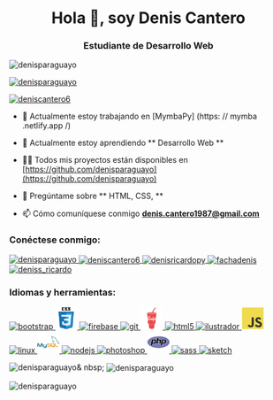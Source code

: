 <h1 align = "center"> Hola 👋, soy Denis Cantero </h1>
<h3 align = "center"> Estudiante de Desarrollo Web </h3>

<p align = "left"> <img src = "https : //komarev.com/ghpvc/? username = denisparaguayo & label = Profile% 20views & color = 0e75b6 & style = flat "alt =" denisparaguayo "/> </p>

<p align =" left "> <a href =" https: // github.com/ryo-ma/github-profile-trophy"><img src = "https://github-profile-trophy.vercel.app/?username=denisparaguayo" alt = "denisparaguayo" /> </a> </p>

<p align = "left"> <a href="https://twitter.com/deniscantero6" target="blank"> <img src = "https: //img.shields.io / twitter / follow / deniscantero6? logo = twitter & style = for-the-badge "alt =" deniscantero6 "/> </a> </p>

- 🔭 Actualmente estoy trabajando en [MymbaPy] (https: // mymba .netlify.app /)

- 🌱 Actualmente estoy aprendiendo ** Desarrollo Web **

- 👨‍💻 Todos mis proyectos están disponibles en [https://github.com/denisparaguayo](https://github.com/denisparaguayo)

- 💬 Pregúntame sobre ** HTML, CSS, **

- 📫 Cómo comuníquese conmigo **denis.cantero1987@gmail.com**

<h3 align = "left"> Conéctese conmigo: </h3>
<p align = "left">
<a href = "https://dev.to/ denisparaguayo "target =" blank "> <img align =" center "src =" https://cdn.jsdelivr.net/npm/simple-icons@3.0.1/icons/dev-dot-to.svg "alt = "denisparaguayo" height = "30" width = "40" /> </a>
<a href="https://twitter.com/deniscantero6" target="blank"> <img align = "center" src = " https://cdn.jsdelivr.net/npm/simple-icons@3.0.1/icons/twitter.svg " alt = "deniscantero6" height = "30" width = "40" /> </a>
<a href="https://linkedin.com/in/denisricardopy" target="blank"> <img align = "center" src = "https://cdn.jsdelivr.net/npm/simple-icons@3.0 .1 / icons / linkedin.svg "alt =" denisricardopy "height =" 30 "width =" 40 "/> </a>
<a href =" https://fb.com/fachadenis "target =" blank " > <img align = "center" src = "https://cdn.jsdelivr.net/npm/simple-icons@3.0.1/icons/facebook.svg" alt = "fachadenis" height = "30" width = " 40 "/> </a>
<a href="https://instagram.com/deniss_ricardo" target="blank"> <img align =" center "src =" https://cdn.jsdelivr.net/npm /simple-icons@3.0.1/icons/instagram.svg "alt =" deniss_ricardo "altura =" 30 " width = "40" /> </a>
</p>

<h3 align = "left"> Idiomas y herramientas: </h3>
<p align = "left"> <a href="https://getbootstrap.com" target="_blank"> <img src = "https://raw.githubusercontent.com/devicons/devicon/master/icons/ bootstrap / bootstrap-plain-wordmark.svg "alt =" bootstrap "width =" 40 "height =" 40 "/> </a> <a href =" https://www.w3schools.com/css/ "objetivo = "_ blank"> <img src = "https://raw.githubusercontent.com/devicons/devicon/master/icons/css3/css3-original-wordmark.svg" alt = "css3" width = "40" height = "40" /> </a> <a href="https://firebase.google.com/" target="_blank"> <img src = "https://www.vectorlogo.zone/logos/firebase/ firebase-icon.svg "alt =" firebase "width =" 40 "height =" 40 "/> </a> <a href="https://git-scm.com/" target="_blank"> <img src =" https://www.vectorlogo.zone/logos/git-scm/git-scm-icon.svg "alt =" git "width =" 40 "height =" 40 "/> </a> <a href =" https://gulpjs.com "target =" _ blank "> <img src =" https://raw.githubusercontent.com/devicons/devicon/master/icons/gulp/gulp-plain.svg "alt =" gulp " width = "40" height = "40" /> </a> <a href="https://www.w3.org/html/" target="_blank"> <img src = "https: // raw .githubusercontent.com / devicons / devicon / master / icons / html5 / html5-original-wordmark.svg "alt =" html5 "width =" 40 "height =" 40 "/> </a> <a href =" https: // www.adobe.com/in/products/illustrator.html "target =" _ blank "> <img src =" https://www.vectorlogo.zone/logos/adobe_illustrator/adobe_illustrator-icon.svg "alt =" ilustrador " width = "40" height = "40" /> </a> <a href="https://developer.mozilla.org/en-US/docs/Web/JavaScript" target="_blank"> <img src = "https://raw.githubusercontent.com/devicons/devicon/master/icons/javascript/javascript-original.svg" alt = "javascript" width = "40" height = "40" /> </a> <a href="https://www.linux.org/" target="_blank"> <img src = "https://raw.githubusercontent.com/devicons/devicon/master/icons/linux/linux-original .svg "alt =" linux "width =" 40 "height =" 40 "/> </a> <a href="https://www.mysql.com/" target="_blank"> <img src = "https://raw.githubusercontent.com/devicons/devicon/master/icons/mysql/mysql-original-wordmark.svg" alt = "mysql" width = "40" height = "40" /> </a> <a href="https://nodejs.org" target="_blank"> <img src = "https://raw.githubusercontent.com/devicons/devicon/master/icons/nodejs/nodejs-original-wordmark. svg "alt ="nodejs "width =" 40 "height =" 40 "/> </a> <a href="https://www.photoshop.com/en" target="_blank"> <img src =" https: // raw.githubusercontent.com/devicons/devicon/master/icons/photoshop/photoshop-line.svg "alt =" photoshop "width =" 40 "height =" 40 "/> </a> <a href =" https: //www.php.net "target =" _ blank "> <img src =" https://raw.githubusercontent.com/devicons/devicon/master/icons/php/php-original.svg "alt =" php " width = "40" height = "40" /> </a> <a href="https://sass-lang.com" target="_blank"> <img src = "https: //raw.githubusercontent.com / devicons / devicon / master / icons / sass / sass-original.svg "alt =" sass "width =" 40 "height =" 40 "/> </a> <a href =" https: // www. sketch.com/ "target =" _ blank "> <img src =" https://www.vectorlogo.zone/logos/sketchapp/sketchapp-icon.svg "alt =" sketch "width =" 40 "height =" 40 "/> </a> </p> </a> </p> </a> </p>

<p> <img align = "left" src = "https://github-readme-stats.vercel.app/api/top-langs?username=denisparaguayo&show_icons=true&locale=en&layout=compact" alt = "denisparaguayo" /> </p>

<p> & nbsp; <img align = "center" src = "https://github-readme-stats.vercel.app/api?username=denisparaguayo&show_icons=true&locale=en" alt = "denisparaguayo" /> </p>

<p> <img align = "center" src = "https://github-readme-streak-stats.herokuapp.com/?user=denisparaguayo&" alt = "denisparaguayo" /> </p>

